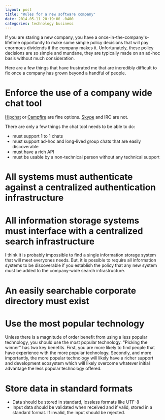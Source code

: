 ```yaml
---
layout: post
title: "Rules for a new software company"
date: 2014-05-11 20:19:00 -0400
categories: technology business
---
```


If you are staring a new company, you have a once-in-the-company's-lifetime opportunity to make some simple policy decisions that will pay enormous dividends if the company makes it. Unfortunately, these policy decisions are so simple and mundane, they are typically made on an ad-hoc basis without much consideration.

Here are a few things that have frustrated me that are incredibly difficult to fix once a company has grown beyond a handful of people.

# Enforce the use of a company wide chat tool

[Hipchat](https://www.hipchat.com/) or [Campfire](https://campfirenow.com/) are fine options. [Skype](http://www.skype.com/) and IRC are not.

There are only a few things the chat tool needs to be able to do:

* must support 1 to 1 chats
* must support ad-hoc and long-lived group chats that are easily discoverable
* must have a rich API
* must be usable by a non-technical person without any technical support

# All systems must authenticate against a centralized authentication infrastructure

# All information storage systems must interface with a centralized search infrastructure

I think it is probably impossible to find a single information storage system that will meet everyones needs. But, it is possible to require all information systems to be discoverable if you establish the policy that any new system must be added to the company-wide search infrastructure.

# An easily searchable corporate directory must exist

# Use the most popular technology

Unless there is a magnitude of order benefit from using a less popular technology, you should use the most popular technology. "Picking the winner" has two key benefits. First, you are more likely to find people that have experience with the more popular technology. Secondly, and more importantly, the more popular technology will likely have a richer support and development ecosystem which will likely overcome whatever initial advantage the less popular technology offered.

# Store data in standard formats

* Data should be stored in standard, lossless formats like UTF-8
* Input data should be validated when received and if valid, stored in a standard format. If invalid, the input should be rejected.
